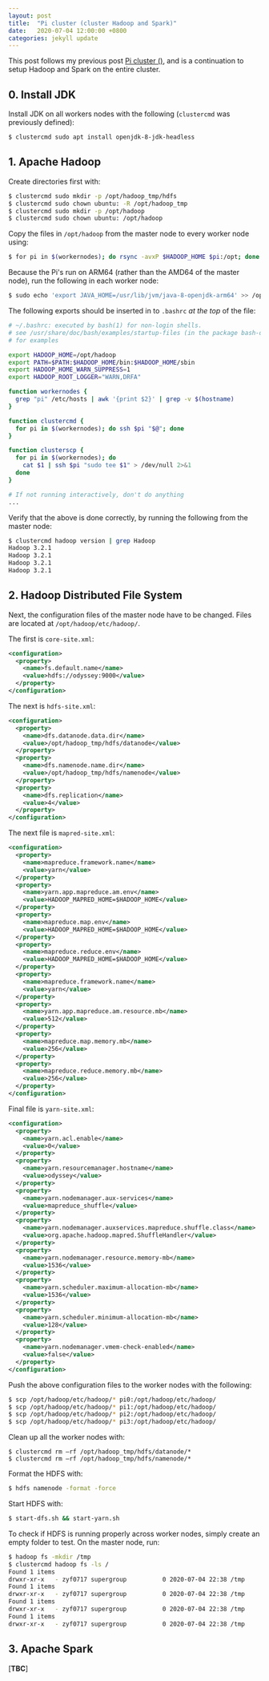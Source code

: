 ```yaml
---
layout: post
title:  "Pi cluster (cluster Hadoop and Spark)"
date:   2020-07-04 12:00:00 +0800
categories: jekyll update
---
```


This post follows my previous post [Pi cluster ()](), and is a continuation to setup Hadoop and Spark on the entire cluster.

## 0. Install JDK

Install JDK on all workers nodes with the following (`clustercmd` was previously defined):

```bash
$ clustercmd sudo apt install openjdk-8-jdk-headless
```

## 1. Apache Hadoop

Create  directories first with:

```bash
$ clustercmd sudo mkdir -p /opt/hadoop_tmp/hdfs
$ clustercmd sudo chown ubuntu: -R /opt/hadoop_tmp
$ clustercmd sudo mkdir -p /opt/hadoop
$ clustercmd sudo chown ubuntu: /opt/hadoop
```

Copy the files in `/opt/hadoop` from the master node to every worker node using:

```bash
$ for pi in $(workernodes); do rsync -avxP $HADOOP_HOME $pi:/opt; done
```

Because the Pi's run on ARM64 (rather than the AMD64 of the master node), run the following in each worker node:

```bash
$ sudo echo 'export JAVA_HOME=/usr/lib/jvm/java-8-openjdk-arm64' >> /opt/hadoop/etc/hadoop/hadoop-env.sh
```

The following exports should be inserted in to `.bashrc` *at the top* of the file:

```bash
# ~/.bashrc: executed by bash(1) for non-login shells.
# see /usr/share/doc/bash/examples/startup-files (in the package bash-doc)
# for examples

export HADOOP_HOME=/opt/hadoop
export PATH=$PATH:$HADOOP_HOME/bin:$HADOOP_HOME/sbin
export HADOOP_HOME_WARN_SUPPRESS=1
export HADOOP_ROOT_LOGGER="WARN,DRFA"

function workernodes {
  grep "pi" /etc/hosts | awk '{print $2}' | grep -v $(hostname)
}

function clustercmd {
  for pi in $(workernodes); do ssh $pi "$@"; done
}

function clusterscp {
  for pi in $(workernodes); do
    cat $1 | ssh $pi "sudo tee $1" > /dev/null 2>&1
  done
}

# If not running interactively, don't do anything
...
```

Verify that the above is done correctly, by running the following from the master node:

```bash
$ clustercmd hadoop version | grep Hadoop
Hadoop 3.2.1
Hadoop 3.2.1
Hadoop 3.2.1
Hadoop 3.2.1
```

## 2. Hadoop Distributed File System

Next, the configuration files of the master node have to be changed. Files are located at `/opt/hadoop/etc/hadoop/`.

The first is `core-site.xml`:

```xml
<configuration>
  <property>
    <name>fs.default.name</name>
    <value>hdfs://odyssey:9000</value>
  </property>
</configuration>
```

The next is `hdfs-site.xml`:

```xml
<configuration>
  <property>
    <name>dfs.datanode.data.dir</name>
    <value>/opt/hadoop_tmp/hdfs/datanode</value>
  </property>
  <property>
    <name>dfs.namenode.name.dir</name>
    <value>/opt/hadoop_tmp/hdfs/namenode</value>
  </property>
  <property>
    <name>dfs.replication</name>
    <value>4</value>
  </property>
</configuration> 
```

The next file is `mapred-site.xml`:

```xml
<configuration>
  <property>
    <name>mapreduce.framework.name</name>
    <value>yarn</value>
  </property>
  <property>
    <name>yarn.app.mapreduce.am.env</name>
    <value>HADOOP_MAPRED_HOME=$HADOOP_HOME</value>
  </property>
  <property>
    <name>mapreduce.map.env</name>
    <value>HADOOP_MAPRED_HOME=$HADOOP_HOME</value>
  </property>
  <property>
    <name>mapreduce.reduce.env</name>
    <value>HADOOP_MAPRED_HOME=$HADOOP_HOME</value>
  </property>
  <property>
    <name>mapreduce.framework.name</name>
    <value>yarn</value>
  </property>
  <property>
    <name>yarn.app.mapreduce.am.resource.mb</name>
    <value>512</value>
  </property>
  <property>
    <name>mapreduce.map.memory.mb</name>
    <value>256</value>
  </property>
  <property>
    <name>mapreduce.reduce.memory.mb</name>
    <value>256</value>
  </property>
</configuration> 
```

Final file is `yarn-site.xml`:

```xml
<configuration>
  <property>
    <name>yarn.acl.enable</name>
    <value>0</value>
  </property>
  <property>
    <name>yarn.resourcemanager.hostname</name>
    <value>odyssey</value>
  </property>
  <property>
    <name>yarn.nodemanager.aux-services</name>
    <value>mapreduce_shuffle</value>
  </property>
  <property>
    <name>yarn.nodemanager.auxservices.mapreduce.shuffle.class</name>  
    <value>org.apache.hadoop.mapred.ShuffleHandler</value>
  </property>
  <property>
    <name>yarn.nodemanager.resource.memory-mb</name>
    <value>1536</value>
  </property>
  <property>
    <name>yarn.scheduler.maximum-allocation-mb</name>
    <value>1536</value>
  </property>
  <property>
    <name>yarn.scheduler.minimum-allocation-mb</name>
    <value>128</value>
  </property>
  <property>
    <name>yarn.nodemanager.vmem-check-enabled</name>
    <value>false</value>
  </property>
</configuration> 
```

Push the above configuration files to the worker nodes with the following:

```bash
$ scp /opt/hadoop/etc/hadoop/* pi0:/opt/hadoop/etc/hadoop/
$ scp /opt/hadoop/etc/hadoop/* pi1:/opt/hadoop/etc/hadoop/
$ scp /opt/hadoop/etc/hadoop/* pi2:/opt/hadoop/etc/hadoop/
$ scp /opt/hadoop/etc/hadoop/* pi3:/opt/hadoop/etc/hadoop/
```

Clean up all the worker nodes with:

```
$ clustercmd rm –rf /opt/hadoop_tmp/hdfs/datanode/*
$ clustercmd rm –rf /opt/hadoop_tmp/hdfs/namenode/*
```

Format the HDFS with:

```bash
$ hdfs namenode -format -force
```

Start HDFS with:

```bash
$ start-dfs.sh && start-yarn.sh
```

To check if HDFS is running properly across worker nodes, simply create an empty folder to test. On the master node, run:

```bash
$ hadoop fs -mkdir /tmp
$ clustercmd hadoop fs -ls /
Found 1 items
drwxr-xr-x   - zyf0717 supergroup          0 2020-07-04 22:38 /tmp
Found 1 items
drwxr-xr-x   - zyf0717 supergroup          0 2020-07-04 22:38 /tmp
Found 1 items
drwxr-xr-x   - zyf0717 supergroup          0 2020-07-04 22:38 /tmp
Found 1 items
drwxr-xr-x   - zyf0717 supergroup          0 2020-07-04 22:38 /tmp
```

## 3. Apache Spark

[**TBC**]

